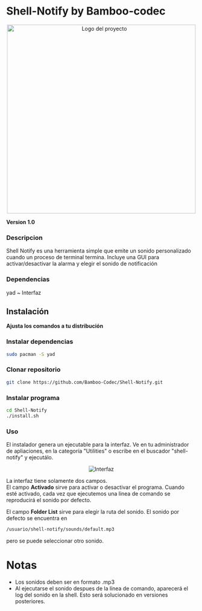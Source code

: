 # Shell-Notify by Bamboo-codec

<p align="center">
  <img src="https://i.imgur.com/RiqxcTj.png" alt="Logo del proyecto" width="500"/>
</p>

**Version 1.0**

### Descripcion
 
Shell Notify es una herramienta simple que emite un sonido personalizado cuando un proceso de terminal termina.
Incluye una GUI para activar/desactivar la alarma y elegir el sonido de notificación


### Dependencias
yad ~ Interfaz



## Instalación
**Ajusta los comandos a tu distribución** <br>

### Instalar dependencias
```bash
sudo pacman -S yad
```
### Clonar repositorio
```bash
git clone https://github.com/Bamboo-Codec/Shell-Notify.git
```

### Instalar programa
```bash
cd Shell-Notify
./install.sh
```

### Uso
El instalador genera un ejecutable para la interfaz.
Ve en tu administrador de apliaciones, en la categoría "Utilities" o escribe en el buscador "shell-notify" y ejecutálo. <br>

<p align="center">
  <img src="https://i.imgur.com/MpP43Jt.png" alt="Interfaz"/>
</p>

La interfaz tiene solamente dos campos. <br>
El campo **Activado** sirve para activar o desactivar el programa. Cuando esté activado, cada vez que ejecutemos una linea de comando se reproducirá el sonido por defecto.

El campo **Folder List** sirve para elegir la ruta del sonido. El sonido por defecto se encuentra en 
```bash
/usuario/shell-notify/sounds/default.mp3
```
pero se puede seleccionar otro sonido.
<br>


# Notas
+ Los sonidos deben ser en formato .mp3
+ Al ejecutarse el sonido despues de la línea de comando, aparecerá el log del sonido en la shell. Esto será solucionado en versiones posteriores.